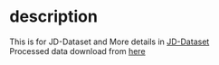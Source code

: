 # description
This is for JD-Dataset and More details in [JD-Dataset](https://github.com/guyulongcs/IJCAI2019_HGAT)<br>
Processed data download from [here](https://drive.google.com/drive/folders/1K0tRyHOOB63PnXtFtwLU5eM2NbRTiKXG?usp=sharing)

